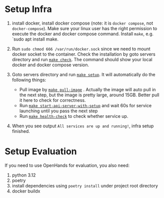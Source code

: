 # Setup Infra

1. install docker, install docker compose (note: it is `docker compose`, not `docker-compose`). Make sure your linux user has the right permission to execute the docker and docker compose command. 
Install `make`, e.g. `sudo apt install make.

2. Run `sudo chmod 666 /var/run/docker.sock` since we need to mount docker socket to the container.
Check the installation by goto servers directory and run [`make check`](../servers/Makefile#L197). The command should show your local docker and docker compose version.

3. Goto servers directory and run [`make setup`](../servers/Makefile#225). It will automatically do the following things:
    * Pull image by [`make pull-image`](../servers/Makefile#L177) . Actually the image will auto pull in the next step, but the image is pretty large, around 15GB. Better pull it here to check for correctness. 
    * Run [`make start-api-server-with-setup`](../servers/Makefile#L151) and wait 60s for service launching until you pass the next step 
    * Run [`make health-check`](../servers/Makefile#L203) to check whether service up.

4. When you see output `All services are up and running!`, infra setup finished.

# Setup Evaluation
If you need to use OpenHands for evaluation, you also need:
1. python 3.12
2. poetry
3. install dependencies using `poetry install` under project root directory
4. docker buildx
